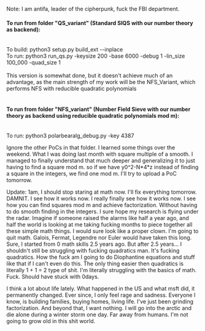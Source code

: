 Note: I am antifa, leader of the cipherpunk, fuck the FBI department. 

#### To run from folder "QS_variant" (Standard SIQS with our number theory as backend):</br></br>
To build: python3 setup.py build_ext --inplace</br>
To run: python3 run_qs.py -keysize 200 -base 6000 -debug 1 -lin_size 100_000 -quad_size 1</br></br>
This version is somewhat done, but it doesn't achieve much of an advantage, as the main strength of my work will be the NFS_Variant, which performs NFS with reducible quadratic polynomials<br><br>
#### To run from folder "NFS_variant" (Number Field Sieve with our number theory as backend using reducible quadratic polynomials mod m):</br></br>
To run: python3 polarbearalg_debug.py -key 4387 

Ignore the other PoCs in that folder. 
I learned some things over the weekend. 
What I was doing last month with square multiple of a smooth. 
I managed to finally understand that much deeper and generalizing it to just having to find a square mod m. 
so if we have y0^2-N\*4\*z instead of finding a square in the integers, we find one mod m. 
I'll try to upload a PoC tomorrow.

Update: 1am, I should stop staring at math now. I'll fix everything tomorrow. DAMNIT. I see how it works now. I really finally see how it works now. I see how you can find squares mod m and achieve factorization. Without having to do smooth finding in the integers. I sure hope my research is flying under the radar. Imagine if someone raised the alarms like half a year ago, and half the world is looking at me taking fucking months to piece together all these simple math things. I would sure look like a proper clown. I'm going to quit math. Galois, Fermat, Legendre nor Euler would have taken this long. Sure, I started from 0 math skills 2.5 years ago. But after 2.5 years... I shouldn't still be struggling with fucking quadratics man. It's fucking quadratics. How the fuck am I going to do Diophantine equations and stuff like that if I can't even do this. The only thing easier then quadratics is literally 1 + 1 = 2 type of shit. I'm literally struggling with the basics of math. Fuck. Should have stuck with 0days. 

I think a lot about life lately. What happened in the US and what msft did, it permanently changed. Ever since, I only feel rage and sadness. Everyone I know, is building families, buying homes, living life. I've just been grinding factorization. And beyond that, I want nothing. I will go into the arctic and die alone during a winter storm one day. Far away from humans. I'm not going to grow old in this shit world. 
